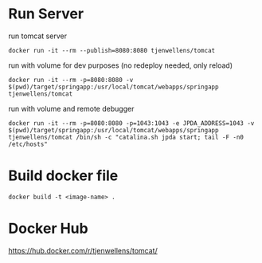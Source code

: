 # Run Server
run tomcat server
```
docker run -it --rm --publish=8080:8080 tjenwellens/tomcat
```

run with volume for dev purposes (no redeploy needed, only reload)
```
docker run -it --rm -p=8080:8080 -v $(pwd)/target/springapp:/usr/local/tomcat/webapps/springapp tjenwellens/tomcat
```

run with volume and remote debugger
```
docker run -it --rm -p=8080:8080 -p=1043:1043 -e JPDA_ADDRESS=1043 -v $(pwd)/target/springapp:/usr/local/tomcat/webapps/springapp tjenwellens/tomcat /bin/sh -c "catalina.sh jpda start; tail -F -n0 /etc/hosts"
```

# Build docker file
```
docker build -t <image-name> .
```

# Docker Hub

https://hub.docker.com/r/tjenwellens/tomcat/
